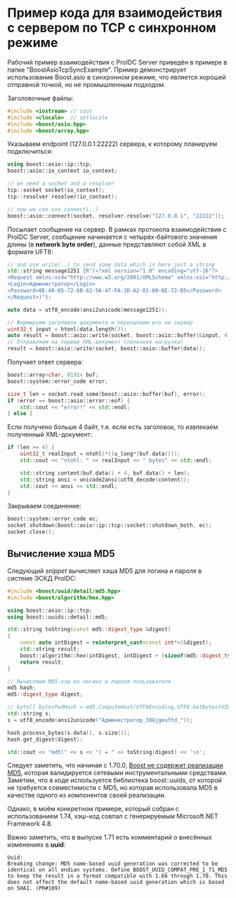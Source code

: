 # Пример кода для взаимодействия с сервером по TCP с синхронном режиме

Рабочий пример взаимодействия с ProIDC Server приведён в примере в папке "BoostAsioTcpSyncExample". Пример демонстрирует использование Boost.asio в синхронном режиме, что является хорошей отправной точкой, но не промышленным подходом.

Заголовочные файлы:

```cpp
#include <iostream> // cout
#include <clocale>  // setlocale
#include <boost/asio.hpp>
#include <boost/array.hpp>
```

Указываем endpoint (127.0.0.1:22222) сервера, к которому планируем подключиться:

```cpp
using boost::asio::ip::tcp;
boost::asio::io_context io_context;

// we need a socket and a resolver
tcp::socket socket(io_context);
tcp::resolver resolver(io_context);

// now we can use connect(..)
boost::asio::connect(socket, resolver.resolve("127.0.0.1", "22222"));
```

Посылает сообщение на сервер. В рамках протокола взаимодействия с ProIDC Server, сообщение начинается с четырёх-байтового значения длины (в **network byte order**), данные представляют собой XML в формате UFT8:

```cpp
// and use write(..) to send some data which is here just a string
std::string message1251 {R"(<?xml version="1.0" encoding="utf-16"?>
<Request xmlns:xsd="http://www.w3.org/2001/XMLSchema" xmlns:xsi="http://www.w3.org/2001/XMLSchema-instance" type="Login">
<Login>Администратор</Login>
<Password>0E-48-05-72-6B-62-56-47-FA-3D-A2-01-00-BE-72-B5</Password>
</Request>)"};

auto data = utf8_encode(ansi2unicode(message1251));

// Формируем заголовок документа и пересылаем его на сервер
uint32_t input = htonl(data.length());
auto result = boost::asio::write(socket, boost::asio::buffer(&input, 4));
// Отправляем на сервер XML-документ (полезная нагрузка)
result = boost::asio::write(socket, boost::asio::buffer(data));
```

Получает ответ сервера:

```cpp
boost::array<char, 8192> buf;
boost::system::error_code error;

size_t len = socket.read_some(boost::asio::buffer(buf), error);
if (error == boost::asio::error::eof) {
    std::cout << "error!" << std::endl;
} else {
```

Если получено больше 4 байт, т.е. если есть заголовок, то извлекаем полученный XML-документ:

```cpp
if (len >= 4) {
    uint32_t realInput = ntohl(*((u_long*)buf.data()));
    std::cout << "ntohl: " << realInput << " bytes" << std::endl;

    std::string content(buf.data() + 4, buf.data() + len);
    std::string ansi = unicode2ansi(utf8_decode(content));
    std::cout << ansi << std::endl;
}
```

Закрываем соединение:

```cpp
boost::system::error_code ec;
socket.shutdown(boost::asio::ip::tcp::socket::shutdown_both, ec);
socket.close();
```

## Вычисление хэша MD5

Следующий _snippet_ вычисляет хэша MD5 для логина и пароля в системе ЭСКД ProIDC:

```cpp
#include <boost/uuid/detail/md5.hpp>
#include <boost/algorithm/hex.hpp>

using boost::asio::ip::tcp;
using boost::uuids::detail::md5;

std::string toString(const md5::digest_type &digest)
{
    const auto intDigest = reinterpret_cast<const int*>(&digest);
    std::string result;
    boost::algorithm::hex(intDigest, intDigest + (sizeof(md5::digest_type)/sizeof(int)), std::back_inserter(result));
    return result;
}
```

```cpp
// Вычисляем MD5-хэш из логина и пароля пользователя
md5 hash;
md5::digest_type digest;

// byte[] bytesPwdHash = md5.ComputeHash(UTF8Encoding.UTF8.GetBytes(UID + "_" + strRawPWD));
std::string s;
s = utf8_encode(ansi2unicode("Администратор_38Gjgeuftd_"));

hash.process_bytes(s.data(), s.size());
hash.get_digest(digest);

std::cout << "md5(" << s << ") = " << toString(digest) << '\n';
```

Следует заметить, что начиная с 1.70.0, [Boost не содержит реализации MD5](https://github.com/boostorg/uuid/issues/111), которая валидируется сетевыми инструментальными средствами. Заметим, что в коде используется библиотека boost::uuids, от которой не требуется совместимости с MD5, но которая использовала MD5 в качестве одного из компонентов своей реализации.

Однако, в моём конкретном примере, который собран с использованием 1.74, хэш-код совпал с генерируемым Microsoft.NET Framework 4.8.

Важно заметить, что в выпуске 1.71 есть комментарий о внесённых изменениях в **uuid**:

```doc
Uuid:
Breaking change: MD5 name-based uuid generation was corrected to be identical on all endian systems. Define BOOST_UUID_COMPAT_PRE_1_71_MD5 to keep the result in a format compatible with 1.66 through 1.70. This does not affect the default name-based uuid generation which is based on SHA1. (PR#109)
```
